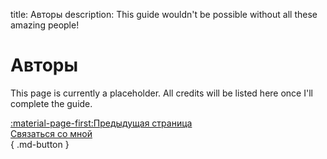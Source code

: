 title: Авторы
description: This guide wouldn't be possible without all these amazing people!

# Авторы
This page is currently a placeholder. All credits will be listed here once I'll complete the guide.

[:material-page-first:Предыдущая страница <br>Связаться со мной</br>](contact-me.md){ .md-button }